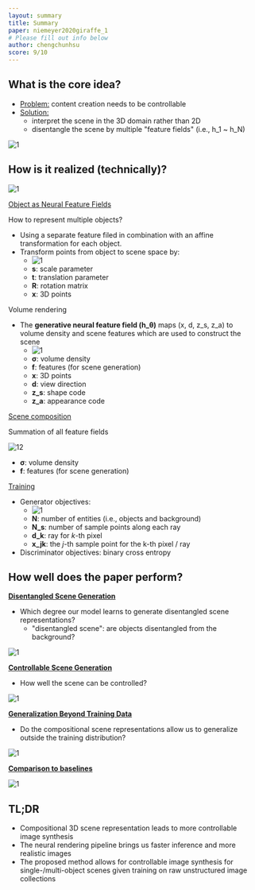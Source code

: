 ```yaml
---
layout: summary
title: Summary
paper: niemeyer2020giraffe_1
# Please fill out info below
author: chengchunhsu
score: 9/10
---
```


## What is the core idea?

* <u>Problem:</u> content creation needs to be controllable
* <u>Solution:</u> 
  * interpret the scene in the 3D domain rather than 2D
  * disentangle the scene by multiple "feature fields" (i.e., h_1 ~ h_N)

![1](niemeyer2020giraffe_1_1.png)

## How is it realized (technically)?



![1](niemeyer2020giraffe_1_5.png)



<u>Object as Neural Feature Fields</u>

How to represent multiple objects?

- Using a separate feature filed in combination with an affine transformation for each object.
- Transform points from object to scene space by:
  - ![1](niemeyer2020giraffe_1_3.png)
  - **s**: scale parameter
  - **t**: translation parameter
  - **R**: rotation matrix
  - **x**: 3D points



Volume rendering

- The **generative neural feature field (h_θ)** maps (x, d, z_s, z_a) to volume density and scene features which are used to construct the scene
  - ![1](niemeyer2020giraffe_1_4.png)
  - **σ**: volume density
  - **f**: features (for scene generation)
  - **x**: 3D points
  - **d**: view direction
  - **z_s**: shape code
  - **z_a**: appearance code



<u>Scene composition</u>

Summation of all feature fields

![12](niemeyer2020giraffe_1_12.png)

- **σ**: volume density
- **f**: features (for scene generation)

<u>Training</u>

- Generator objectives: 
  - ![1](niemeyer2020giraffe_1_8.png)
  - **N**: number of entities (i.e., objects and background)
  - **N_s**: number of sample points along each ray
  - **d_k**: ray for *k*-th pixel
  - **x_jk**: the *j*-th sample point for the k-th pixel / ray
- Discriminator objectives: binary cross entropy



## How well does the paper perform?

<u>**Disentangled Scene Generation**</u>

- Which degree our model learns to generate disentangled scene representations?
  - "disentangled scene": are objects disentangled from the background?

![1](niemeyer2020giraffe_1_9.png)



<u>**Controllable Scene Generation**</u>

- How well the scene can be controlled?

![1](niemeyer2020giraffe_1_10.png)



**<u>Generalization Beyond Training Data</u>**

- Do the compositional scene representations allow us to generalize outside the training distribution?

![1](niemeyer2020giraffe_1_11.png)





<u>**Comparison to baselines**</u>

![1](niemeyer2020giraffe_1_13.png)



## TL;DR
* Compositional 3D scene representation leads to more controllable image synthesis
* The neural rendering pipeline brings us faster inference and more realistic images
* The proposed method allows for controllable image synthesis for single-/multi-object scenes given training on raw unstructured image collections

